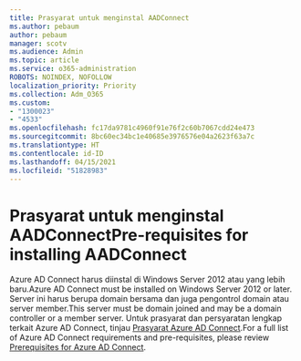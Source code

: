 ```yaml
---
title: Prasyarat untuk menginstal AADConnect
ms.author: pebaum
author: pebaum
manager: scotv
ms.audience: Admin
ms.topic: article
ms.service: o365-administration
ROBOTS: NOINDEX, NOFOLLOW
localization_priority: Priority
ms.collection: Adm_O365
ms.custom:
- "1300023"
- "4533"
ms.openlocfilehash: fc17da9781c4960f91e76f2c60b7067cdd24e473
ms.sourcegitcommit: 8bc60ec34bc1e40685e3976576e04a2623f63a7c
ms.translationtype: HT
ms.contentlocale: id-ID
ms.lasthandoff: 04/15/2021
ms.locfileid: "51828983"
---
```

# <a name="pre-requisites-for-installing-aadconnect"></a><span data-ttu-id="874e2-102">Prasyarat untuk menginstal AADConnect</span><span class="sxs-lookup"><span data-stu-id="874e2-102">Pre-requisites for installing AADConnect</span></span>

<span data-ttu-id="874e2-103">Azure AD Connect harus diinstal di Windows Server 2012 atau yang lebih baru.</span><span class="sxs-lookup"><span data-stu-id="874e2-103">Azure AD Connect must be installed on Windows Server 2012 or later.</span></span> <span data-ttu-id="874e2-104">Server ini harus berupa domain bersama dan juga pengontrol domain atau server member.</span><span class="sxs-lookup"><span data-stu-id="874e2-104">This server must be domain joined and may be a domain controller or a member server.</span></span>  <span data-ttu-id="874e2-105">Untuk prasyarat dan persyaratan lengkap terkait Azure AD Connect, tinjau [Prasyarat Azure AD Connect](https://docs.microsoft.com/azure/active-directory/hybrid/how-to-connect-install-prerequisites).</span><span class="sxs-lookup"><span data-stu-id="874e2-105">For a full list of Azure AD Connect requirements and pre-requisites, please review [Prerequisites for Azure AD Connect](https://docs.microsoft.com/azure/active-directory/hybrid/how-to-connect-install-prerequisites).</span></span>
